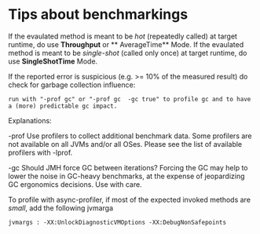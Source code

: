 Tips about benchmarkings
========================

If the evaulated method is meant to be _hot_ (repeatedly called) at target runtime, do use **Throughput** or **
AverageTime** Mode.
If the evaulated method is meant to be _single-shot_ (called only once) at target runtime, do use **SingleShotTime**
Mode.

If the reported error is suspicious (e.g. >= 10% of the measured result) do check for garbage collection influence:

    run with "-prof gc" or "-prof gc  -gc true" to profile gc and to have a (more) predictable gc impact.

Explanations:

-prof <profiler>            Use profilers to collect additional benchmark data.
Some profilers are not available on all JVMs and/or
all OSes. Please see the list of available profilers
with -lprof.

-gc <boolean>               Should JMH force GC between iterations? Forcing
the GC may help to lower the noise in GC-heavy benchmarks,
at the expense of jeopardizing GC ergonomics decisions.
Use with care.

To profile with async-profiler, if most of the expected invoked methods are _small_, add the following jvmarga

    jvmargs : -XX:UnlockDiagnosticVMOptions -XX:DebugNonSafepoints